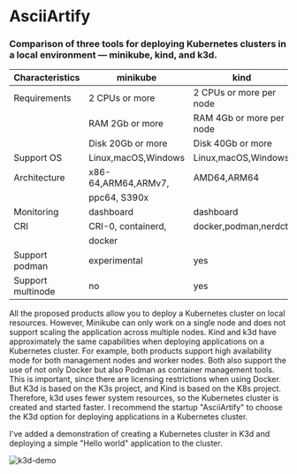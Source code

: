 # AsciiArtify
### Comparison of three tools for deploying Kubernetes clusters in a local environment — minikube, kind, and k3d.

| Characteristics   |       minikube      |           kind           |            k3d           |
| ----------------- | ------------------- |------------------------- |------------------------- |
| Requirements      | 2 CPUs or more      | 2 CPUs or more per node  | 2 CPUs or more per node  |
|                   | RAM 2Gb or more     | RAM 4Gb or more per node | RAM 4Gb or more per node |
|                   | Disk 20Gb or more   | Disk 40Gb or more        | Disk 20Gb or more        |
| Support OS        | Linux,macOS,Windows | Linux,macOS,Windows      | Linux,macOS,Windows      |
| Architecture      | x86-64,ARM64,ARMv7, | AMD64,ARM64              | AMD64,ARM, ARM64,386     |
|                   | ppc64, S390x        |                          |                          |
| Monitoring        | dashboard           | dashboard                | dashboard                |
| CRI               | CRI-0, containerd,  | docker,podman,nerdctl    | docker,podman            |
|                   | docker              |                          |                          |
| Support podman    | experimental        | yes                      |  yes                     |
| Support multinode | no                  | yes                      |  yes                     |


All the proposed products allow you to deploy a Kubernetes cluster on local resources. However, Minikube can only work on a single node and does not support scaling the application across multiple nodes. Kind and k3d have approximately the same capabilities when deploying applications on a Kubernetes cluster.
For example, both products support high availability mode for both management nodes and worker nodes. Both also support the use of not only Docker but also Podman as container management tools. This is important, since there are licensing restrictions when using Docker.
But K3d is based on the K3s project, and Kind is based on the K8s project. Therefore, k3d uses fewer system resources, so the Kubernetes cluster is created and started faster. I recommend the startup "AsciiArtify" to choose the K3d option for deploying applications in a Kubernetes cluster.

I've added a demonstration of creating a Kubernetes cluster in K3d and deploying a simple "Hello world" application to the cluster.

![k3d-demo](https://github.com/user-attachments/assets/284d2cfc-58ca-4811-9ca2-c6daf8f63a06)
